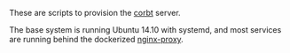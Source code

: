 These are scripts to provision the [corbt](https://corbt.com) server.

The base system is running Ubuntu 14.10 with systemd, and most services are running behind the dockerized [nginx-proxy](https://github.com/corbt/nginx-proxy).